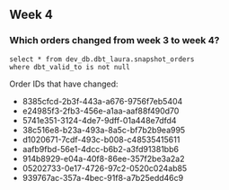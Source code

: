 ## Week 4

### Which orders changed from week 3 to week 4? 

```
select * from dev_db.dbt_laura.snapshot_orders 
where dbt_valid_to is not null
```

Order IDs that have changed:
* 8385cfcd-2b3f-443a-a676-9756f7eb5404
* e24985f3-2fb3-456e-a1aa-aaf88f490d70
* 5741e351-3124-4de7-9dff-01a448e7dfd4
* 38c516e8-b23a-493a-8a5c-bf7b2b9ea995
* d1020671-7cdf-493c-b008-c48535415611
* aafb9fbd-56e1-4dcc-b6b2-a3fd91381bb6
* 914b8929-e04a-40f8-86ee-357f2be3a2a2
* 05202733-0e17-4726-97c2-0520c024ab85
* 939767ac-357a-4bec-91f8-a7b25edd46c9